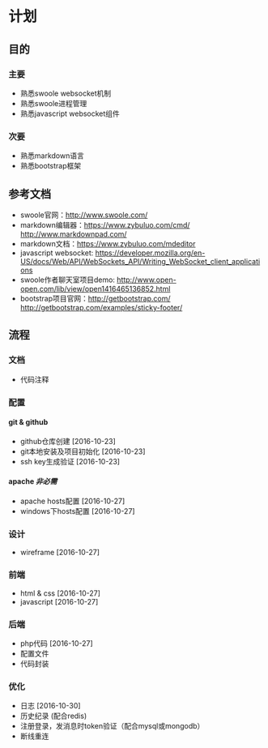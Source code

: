 # 计划

## 目的

### 主要

* 熟悉swoole websocket机制
* 熟悉swoole进程管理
* 熟悉javascript websocket组件

### 次要

* 熟悉markdown语言
* 熟悉bootstrap框架

## 参考文档

* swoole官网：http://www.swoole.com/
* markdown编辑器：https://www.zybuluo.com/cmd/ http://www.markdownpad.com/
* markdown文档：https://www.zybuluo.com/mdeditor
* javascript websocket: https://developer.mozilla.org/en-US/docs/Web/API/WebSockets_API/Writing_WebSocket_client_applications
* swoole作者聊天室项目demo: http://www.open-open.com/lib/view/open1416465136852.html
* bootstrap项目官网：http://getbootstrap.com/ http://getbootstrap.com/examples/sticky-footer/

## 流程

### 文档

* 代码注释

### 配置

#### git & github

* github仓库创建 [2016-10-23]
* git本地安装及项目初始化 [2016-10-23]
* ssh key生成验证 [2016-10-23]

#### apache *非必需*

* apache hosts配置 [2016-10-27]
* windows下hosts配置 [2016-10-27]

### 设计

* wireframe [2016-10-27]

### 前端

* html & css [2016-10-27]
* javascript [2016-10-27]

### 后端

* php代码 [2016-10-27]
* 配置文件
* 代码封装

### 优化

* 日志 [2016-10-30]
* 历史纪录 (配合redis)
* 注册登录，发消息时token验证（配合mysql或mongodb）
* 断线重连

